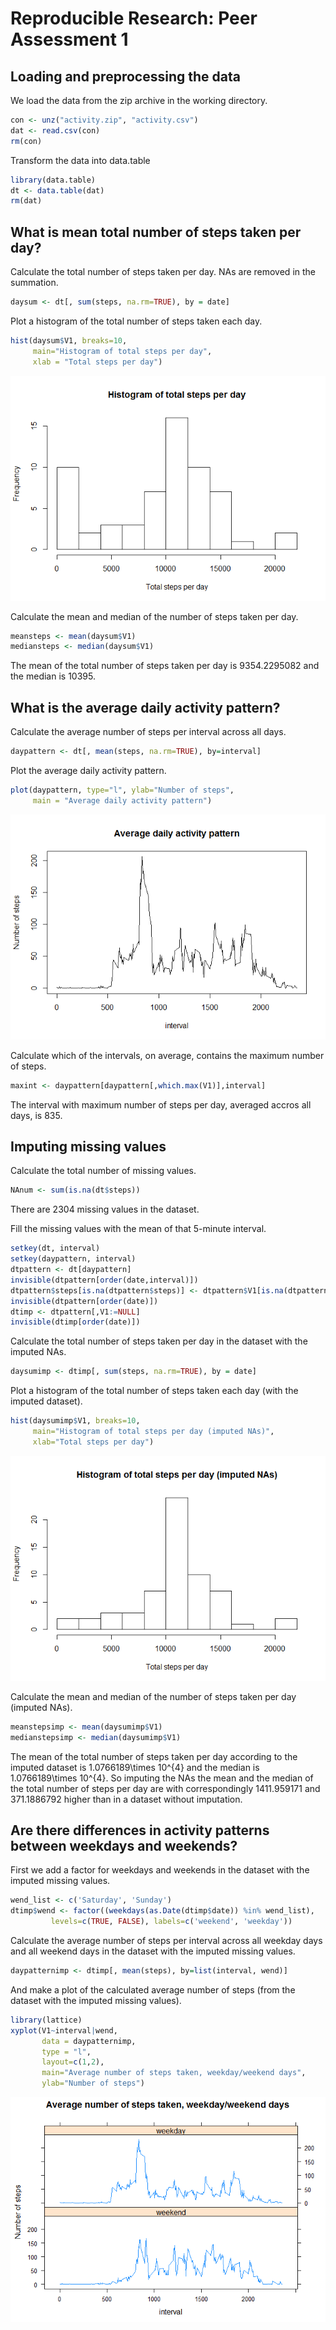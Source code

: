 # Reproducible Research: Peer Assessment 1


## Loading and preprocessing the data

We load the data from the zip archive in the working directory.


```r
con <- unz("activity.zip", "activity.csv")
dat <- read.csv(con)
rm(con)
```

Transform the data into data.table


```r
library(data.table)
dt <- data.table(dat)
rm(dat)
```

## What is mean total number of steps taken per day?

Calculate the total number of steps taken per day. NAs are removed in the 
summation.


```r
daysum <- dt[, sum(steps, na.rm=TRUE), by = date]
```

Plot a histogram of the total number of steps taken each day.


```r
hist(daysum$V1, breaks=10,
     main="Histogram of total steps per day",
     xlab = "Total steps per day")
```

![](PA1_template_files/figure-html/hist-1.png) 

Calculate the mean and median of the number of steps taken per day.


```r
meansteps <- mean(daysum$V1)
mediansteps <- median(daysum$V1)
```

The mean of the total number of steps taken per day is 9354.2295082 and the 
median is 10395.

## What is the average daily activity pattern?

Calculate the average number of steps per interval across all days.


```r
daypattern <- dt[, mean(steps, na.rm=TRUE), by=interval]
```

Plot the average daily activity pattern.


```r
plot(daypattern, type="l", ylab="Number of steps",
     main = "Average daily activity pattern")
```

![](PA1_template_files/figure-html/plot-1.png) 

Calculate which of the intervals, on average, contains the maximum number of 
steps.


```r
maxint <- daypattern[daypattern[,which.max(V1)],interval]
```

The interval with maximum number of steps per day, averaged accros all days, is
835.

## Imputing missing values

Calculate the total number of missing values.


```r
NAnum <- sum(is.na(dt$steps))
```

There are 2304 missing values in the dataset.

Fill the missing values with the mean of that 5-minute interval.


```r
setkey(dt, interval)
setkey(daypattern, interval)
dtpattern <- dt[daypattern]
invisible(dtpattern[order(date,interval)])
dtpattern$steps[is.na(dtpattern$steps)] <- dtpattern$V1[is.na(dtpattern$steps)]
invisible(dtpattern[order(date)])
dtimp <- dtpattern[,V1:=NULL]
invisible(dtimp[order(date)])
```

Calculate the total number of steps taken per day in the dataset with the 
imputed NAs.


```r
daysumimp <- dtimp[, sum(steps, na.rm=TRUE), by = date]
```

Plot a histogram of the total number of steps taken each day (with the imputed 
dataset).


```r
hist(daysumimp$V1, breaks=10,
     main="Histogram of total steps per day (imputed NAs)",
     xlab="Total steps per day")
```

![](PA1_template_files/figure-html/hist_imp-1.png) 

Calculate the mean and median of the number of steps taken per day (imputed NAs).


```r
meanstepsimp <- mean(daysumimp$V1)
medianstepsimp <- median(daysumimp$V1)
```

The mean of the total number of steps taken per day according to the imputed 
dataset is 1.0766189\times 10^{4} and the median is 1.0766189\times 10^{4}. So imputing 
the NAs the mean and the median of the total number of steps per day are with correspondingly 1411.959171 and 371.1886792 higher than in a dataset without imputation. 

## Are there differences in activity patterns between weekdays and weekends?

First we add a factor for weekdays and weekends in the dataset with the imputed 
missing values.


```r
wend_list <- c('Saturday', 'Sunday')
dtimp$wend <- factor((weekdays(as.Date(dtimp$date)) %in% wend_list), 
         levels=c(TRUE, FALSE), labels=c('weekend', 'weekday')) 
```

Calculate the average number of steps per interval across all weekday days and all weekend days in the dataset with the imputed missing values.


```r
daypatternimp <- dtimp[, mean(steps), by=list(interval, wend)]
```

And make a plot of the calculated average number of steps (from the dataset with the imputed missing values).


```r
library(lattice) 
xyplot(V1~interval|wend,
       data = daypatternimp,
       type = "l",
       layout=c(1,2),
       main="Average number of steps taken, weekday/weekend days",
       ylab="Number of steps") 
```

![](PA1_template_files/figure-html/graph-1.png) 
